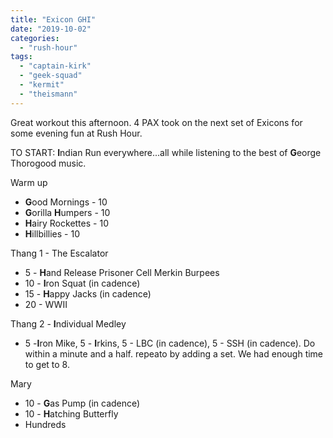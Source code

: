 ```yaml
---
title: "Exicon GHI"
date: "2019-10-02"
categories: 
  - "rush-hour"
tags: 
  - "captain-kirk"
  - "geek-squad"
  - "kermit"
  - "theismann"
---
```


Great workout this afternoon. 4 PAX took on the next set of Exicons for some evening fun at Rush Hour.

TO START: **I**ndian Run everywhere...all while listening to the best of **G**eorge Thorogood music.

Warm up

- **G**ood Mornings - 10
- **G**orilla **H**umpers - 10
- **H**airy Rockettes - 10
- **H**illbillies - 10

Thang 1 - The Escalator

- 5 - **H**and Release Prisoner Cell Merkin Burpees
- 10 - **I**ron Squat (in cadence)
- 15 - **H**appy Jacks (in cadence)
- 20 - WWII

Thang 2 - **I**ndividual Medley

- 5 -**I**ron Mike, 5 - **I**rkins, 5 - LBC (in cadence), 5 - SSH (in cadence). Do within a minute and a half. repeato by adding a set. We had enough time to get to 8.

Mary

- 10 - **G**as Pump (in cadence)
- 10 - **H**atching Butterfly
- Hundreds
